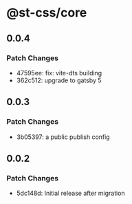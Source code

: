 # @st-css/core

## 0.0.4

### Patch Changes

- 47595ee: fix: vite-dts building
- 362c512: upgrade to gatsby 5

## 0.0.3

### Patch Changes

- 3b05397: a public publish config

## 0.0.2

### Patch Changes

- 5dc148d: Initial release after migration
